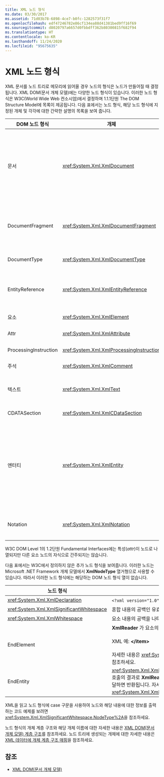 ```yaml
---
title: XML 노드 형식
ms.date: 03/30/2017
ms.assetid: 71d03b78-6898-4ce7-b0fc-1282573f31f7
ms.openlocfilehash: edf47246782e86cf134ea88d41381bed9ff16f69
ms.sourcegitcommit: d8020797a6657d0fbbdff362b80300815f682f94
ms.translationtype: HT
ms.contentlocale: ko-KR
ms.lasthandoff: 11/24/2020
ms.locfileid: "95675635"
---
```

# <a name="types-of-xml-nodes"></a>XML 노드 형식

XML 문서를 노드 트리로 메모리에 읽어올 경우 노드의 형식은 노드가 만들어질 때 결정됩니다. XML DOM(문서 개체 모델)에는 다양한 노드 형식이 있습니다. 이러한 노드 형식은 W3C(World Wide Web 컨소시엄)에서 결정하며 1.1.1단원 The DOM Structure Model에 목록이 제공됩니다. 다음 표에서는 노드 형식, 해당 노드 형식에 지정된 개체 및 각각에 대한 간략한 설명의 목록을 보여 줍니다.  
  
|DOM 노드 형식|개체|설명|  
|-------------------|------------|-----------------|  
|문서|<xref:System.Xml.XmlDocument>|트리에 있는 모든 노드의 컨테이너입니다. Document 루트라고도 하지만 루트 요소와 항상 동일하지는 않습니다.|  
|DocumentFragment|<xref:System.Xml.XmlDocumentFragment>|트리 구조 없이 하나 이상의 노드를 포함하는 임시 노드입니다.|  
|DocumentType|<xref:System.Xml.XmlDocumentType>|`<!DOCTYPE…>` 노드를 나타냅니다.|  
|EntityReference|<xref:System.Xml.XmlEntityReference>|확장되지 않는 엔터티 참조 텍스트를 나타냅니다.|  
|요소|<xref:System.Xml.XmlElement>|요소 노드를 나타냅니다.|  
|Attr|<xref:System.Xml.XmlAttribute>|요소의 특성입니다.|  
|ProcessingInstruction|<xref:System.Xml.XmlProcessingInstruction>|처리 명령 노드입니다.|  
|주석|<xref:System.Xml.XmlComment>|comment 노드입니다.|  
|텍스트|<xref:System.Xml.XmlText>|요소 또는 특성에 속한 텍스트입니다.|  
|CDATASection|<xref:System.Xml.XmlCDataSection>|CDATA를 나타냅니다.|  
|엔터티|<xref:System.Xml.XmlEntity>|XML 문서에서 내부 DTD(문서 종류 정의) 하위 집합 또는 외부 DTD 및 매개 변수 엔터티의 `<!ENTITY…>` 선언을 나타냅니다.|  
|Notation|<xref:System.Xml.XmlNotation>|DTD에 선언된 노테이션을 나타냅니다.|  
  
 W3C DOM Level 1의 1.2단원 Fundamental Interfaces에는 특성(*attr*)이 노드로 나열되지만 다른 요소 노드의 자식으로 간주되지는 않습니다.  
  
 다음 표에서는 W3C에서 정의하지 않은 추가 노드 형식을 보여줍니다. 이러한 노드는 Microsoft .NET Framework 개체 모델에서 **XmlNodeType** 열거형으로 사용할 수 있습니다. 따라서 이러한 노드 형식에는 해당하는 DOM 노드 형식 열이 없습니다.  
  
|노드 형식|설명|  
|---------------|-----------------|  
|<xref:System.Xml.XmlDeclaration>|`<?xml version="1.0"…>` 선언 노드를 나타냅니다.|  
|<xref:System.Xml.XmlSignificantWhitespace>|혼합 내용의 공백인 유효 공백을 나타냅니다.|  
|<xref:System.Xml.XmlWhitespace>|요소 내용의 공백을 나타냅니다.|  
|EndElement|**XmlReader** 가 요소의 끝에 도달하면 반환됩니다.<br /><br /> XML 예: **\</item>**<br /><br /> 자세한 내용은 <xref:System.Xml.XmlNodeType>를 참조하세요.|  
|EndEntity|<xref:System.Xml.XmlReader.ResolveEntity%2A> 호출의 결과로 **XmlReader** 가 엔터티 대체의 끝에 도달하면 반환됩니다. 자세한 내용은 <xref:System.Xml.XmlNodeType>를 참조하세요.|  
  
 XML을 읽고 노드 형식에 case 구문을 사용하여 노드와 해당 내용에 대한 정보를 출력하는 코드 예제를 보려면 <xref:System.Xml.XmlSignificantWhitespace.NodeType%2A>을 참조하세요.  
  
 노드 형식의 개체 계층 구조와 해당 개체 이름에 대한 자세한 내용은 [XML DOM(문서 개체 모델) 계층 구조](xml-document-object-model-dom-hierarchy.md)를 참조하세요. 노드 트리에 생성되는 개체에 대한 자세한 내용은 [XML 데이터에 개체 계층 구조 매핑](mapping-the-object-hierarchy-to-xml-data.md)을 참조하세요.  
  
## <a name="see-also"></a>참조

- [XML DOM(문서 개체 모델)](xml-document-object-model-dom.md)
